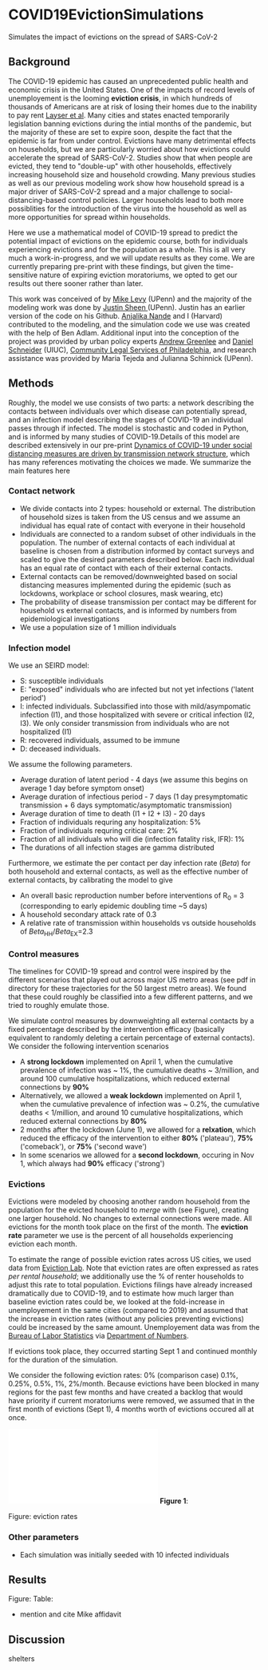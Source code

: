 # COVID19EvictionSimulations
Simulates the impact of evictions on the spread of SARS-CoV-2

## Background

The COVID-19 epidemic has caused an unprecedented public health and economic crisis in the United States. One of the impacts of record levels of unemployement is the looming __eviction crisis__, in which hundreds of thousands of Americans are at risk of losing their homes due to the inability to pay rent [Layser et al](https://papers.ssrn.com/abstract=3613789). Many cities and states enacted temporarily legislation banning evictions during the intial months of the pandemic, but the majority of these are set to expire soon, despite the fact that the epidemic is far from under control. Evictions have many detrimental effects on households, but we are particularly worried about how evictions could accelerate the spread of SARS-CoV-2. Studies show that when people are evicted, they tend to "double-up" with other households, effectively increasing household size and household crowding. Many previous studies as well as our previous modeling work show how household spread is a major driver of SARS-CoV-2 spread and a major challenge to social-distancing-based control policies. Larger households lead to both more possiblities for the introduction of the virus into the household as well as more opportunities for spread within households. 

Here we use a mathematical model of COVID-19 spread to predict the potential impact of evictions on the epidemic course, both for individuals experiencing evictions and for the population as a whole. This is all very much a work-in-progress, and we will update results as they come. We are currently preparing pre-print with these findings, but given the time-sensitive nature of expiring eviction moratoriums, we opted to get our results out there sooner rather than later. 

This work was conceived of by [Mike Levy](https://www.dbei.med.upenn.edu/bio/michael-z-levy-phd) (UPenn) and the majority of the modeling work was done by [Justin Sheen ](https://github.com/jsheen)(UPenn). Justin has an earlier version of the code on his Github. [Anjalika Nande](https://github.com/anjalika-nande) and I (Harvard) contributed to the modeling, and the simulation code we use was created with the help of Ben Adlam. Additional input into the conception of the project was provided by urban policy experts [Andrew Greenlee](https://urban.illinois.edu/people/profiles/andrew-greenlee/) and [Daniel Schneider](https://urban.illinois.edu/people/profiles/daniel-schneider/) (UIUC), [Community Legal Services of Philadelphia](https://clsphila.org/), and research assistance was provided by Maria Tejeda and Julianna Schinnick (UPenn). 

## Methods

Roughly, the model we use consists of two parts: a network describing the contacts between individuals over which disease can potentially spread, and an infection model describing the stages of COVID-19 an individual passes through if infected. The model is stochastic and coded in Python, and is informed by many studies of COVID-19.Details of this model are described extensively in our pre-print [Dynamics of COVID-19 under social distancing measures are driven by transmission network structure](https://www.medrxiv.org/content/10.1101/2020.06.04.20121673v1), which has many references motivating the choices we made. We summarize the main features here

### Contact network

* We divide contacts into 2 types: household or external. The distribution of household sizes is taken from the US census and we assume an individual has equal rate of contact with everyone in their household
* Individuals are connected to a random subset of other individuals in the population. The number of external contacts of each individual at baseline is chosen from a distribution informed by contact surveys and scaled to give the desired parameters described below. Each individual has an equal rate of contact with each of their external contacts. 
* External contacts can be removed/downweighted based on social distancing measures implemented during the epidemic (such as lockdowns, workplace or school closures, mask wearing, etc)
* The probability of disease transmission per contact may be different for household vs external contacts, and is informed by numbers from epidemiological investigations
* We use a population size of 1 million individuals 

### Infection model

We use an SEIRD model:
* S: susceptible individuals
* E: "exposed" individuals who are infected but not yet infections ('latent period')
* I: infected individuals. Subclassified into those with mild/asympomatic infection (I1), and those hospitalized with severe or critical infection (I2, I3). We only consider transmission from individuals who are not hospitalized (I1)
* R: recovered individuals, assumed to be immune
* D: deceased individuals. 

We assume the following parameters. 
* Average duration of latent period - 4 days (we assume this begins on average 1 day before symptom onset)
* Average duration of infectious period - 7 days (1 day presymptomatic transmission + 6 days symptomatic/asymptomatic transmission)
* Average duration of time to death (I1 + I2 + I3) - 20 days
* Fraction of individuals requring any hospitalization: 5%
* Fraction of individuals requring critical care: 2%
* Fraction of all individuals who will die (infection fatality risk, IFR): 1%
* The durations of all infection stages are gamma distributed

Furthermore, we estimate the per contact per day infection rate ($Beta$) for both household and external contacts, as well as the effective number of external contacts, by calibrating the model to give
* An overall basic reproduction number before interventions of R<sub>0</sub> = 3 (corresponding to early epidemic doubling time ~5 days)
* A household secondary attack rate of 0.3
* A relative rate of transmission within households vs outside households of $Beta$<sub>HH</sub>/$Beta$<sub>EX</sub>=2.3

### Control measures

The timelines for COVID-19 spread and control were inspired by the different scenarios that played out across major US metro areas (see pdf in directory for these trajectories for the 50 largest metro areas). We found that these could roughly be classified into a few different patterns, and we tried to roughly emulate those. 

We simulate control measures by downweighting all external contacts by a fixed percentage described by the intervention efficacy (basically equivalent to randomly deleting a certain percentage of external contacts). We consider the following intervention scenarios
* A __strong lockdown__ implemented on April 1, when the cumulative prevalence of infection was ~ 1%, the cumulative deaths ~ 3/million, and around 100 cumulative hospitalizations, which reduced external connections by __90%__
* Alternatively, we allowed a __weak lockdown__ implemented on April 1, when the cumulative prevalence of infection was ~ 0.2%, the cumulative deaths < 1/million, and around 10 cumulative hospitalizations, which reduced external connections by __80%__
* 2 months after the lockdown (June 1), we allowed for a __relxation__, which reduced the efficacy of the intervention to either __80%__ ('plateau'), __75%__ ('comeback'), or __75%__ ('second wave')
* In some scenarios we allowed for a __second lockdown__, occuring in Nov 1, which always had __90%__ efficacy ('strong')

### Evictions

Evictions were modeled by choosing another random household from the population for the evicted household to _merge_ with (see Figure), creating one larger household. No changes to external connections were made. All evictions for the month took place on the first of the month. The __eviction rate__ parameter we use is the percent of all households experiencing eviction each month. 

To estimate the range of possible eviction rates across US cities, we used data from [Eviction Lab](https://evictionlab.org/). Note that eviction rates are often expressed as rates _per rental household_; we additionally use the % of renter households to adjust this rate to total population. Evictions filings have already increased dramatically due to COVID-19, and to estimate how much larger than baseline eviction rates could be, we looked at the fold-increase in unemployement in the same cities (compared to 2019) and assumed that the increase in eviction rates (without any policies preventing evictions) could be increased by the same amount. Unemployement data was from the [Bureau of Labor Statistics](https://www.bls.gov/) via [Department of Numbers](https://www.deptofnumbers.com/unemployment/).

If evictions took place, they occurred starting Sept 1 and continued monthly for the duration of the simulation. 

We consider the following eviction rates: 0% (comparison case) 0.1%, 0.25%, 0.5%, 1%, 2%/month. Because evictions have been blocked in many regions for the past few months and have created a backlog that would have priority if current moratoriums were removed, we assumed that in the first month of evictions (Sept 1), 4 months worth of evictions occured all at once. 

![Network diagram with evictions](hhnetworks.pdf)
__Figure 1__: 

Figure: eviction rates

### Other parameters

* Each simulation was initially seeded with 10 infected individuals

## Results


Figure:
Table: 

* mention and cite Mike affidavit

## Discussion


shelters
